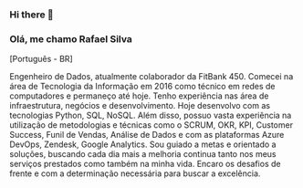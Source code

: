 ### Hi there 👋

<!--
**codebyrafa/codebyrafa** is a ✨ _special_ ✨ repository because its `README.md` (this file) appears on your GitHub profile.

Here are some ideas to get you started:

- 🔭 I’m currently working on ...
- 🌱 I’m currently learning ...
- 👯 I’m looking to collaborate on ...
- 🤔 I’m looking for help with ...
- 💬 Ask me about ...
- 📫 How to reach me: ...
- 😄 Pronouns: ...
- ⚡ Fun fact: ...
-->

### Olá, me chamo Rafael Silva 

[Português - BR]

Engenheiro de Dados, atualmente colaborador da FitBank 450. Comecei na área de Tecnologia da Informação em 2016 como técnico em redes de computadores e permaneço até hoje. Tenho experiência nas área de infraestrutura, negócios e desenvolvimento.
Hoje desenvolvo com as tecnologias Python, SQL, NoSQL. Além disso, possuo vasta experiência na utilização de metodologias e técnicas como o SCRUM, OKR, KPI, Customer Success, Funil de Vendas, Análise de Dados e com as plataformas Azure DevOps, Zendesk, Google Analytics. 
Sou guiado a metas e orientado a soluções, buscando cada dia mais a melhoria continua tanto nos meus serviços prestados como também na minha vida. Encaro os desafios de frente e com a determinação necessária para buscar a excelência.
